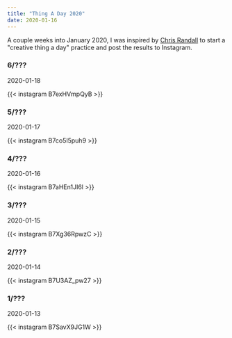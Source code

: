 ```yaml
---
title: "Thing A Day 2020"
date: 2020-01-16
---
```


A couple weeks into January 2020, I was inspired by [Chris Randall](https://www.instagram.com/chris.randall/?hl=en) to start a "creative thing a day" practice and post the results to Instagram. 

### 6/???
2020-01-18

{{< instagram B7exHVmpQyB >}}


### 5/???
2020-01-17

{{< instagram B7co5I5puh9 >}}

### 4/???
2020-01-16

{{< instagram B7aHEn1JI6l >}}

### 3/???
2020-01-15

{{< instagram B7Xg36RpwzC >}}

### 2/???
2020-01-14

{{< instagram B7U3AZ_pw27 >}}

### 1/???
2020-01-13

{{< instagram B7SavX9JG1W >}}
